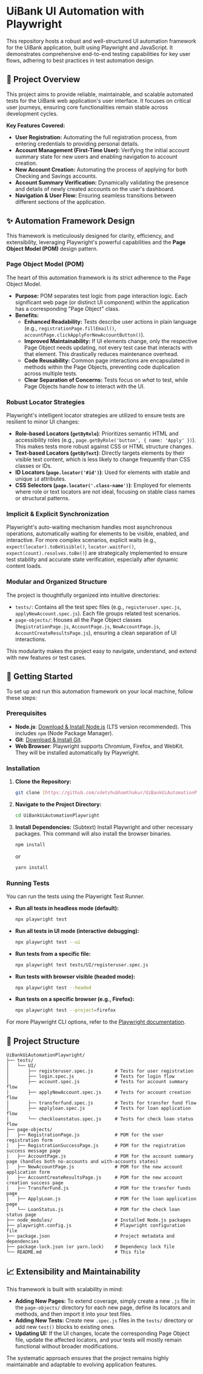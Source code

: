 # UiBank UI Automation with Playwright

This repository hosts a robust and well-structured UI automation framework for the UiBank application, built using Playwright and JavaScript. It demonstrates comprehensive end-to-end testing capabilities for key user flows, adhering to best practices in test automation design.

## 🚀 Project Overview
This project aims to provide reliable, maintainable, and scalable automated tests for the UiBank web application's user interface. It focuses on critical user journeys, ensuring core functionalities remain stable across development cycles.

**Key Features Covered:**

* **User Registration:** Automating the full registration process, from entering credentials to providing personal details.
* **Account Management (First-Time User):** Verifying the initial account summary state for new users and enabling navigation to account creation.
* **New Account Creation:** Automating the process of applying for both Checking and Savings accounts.
* **Account Summary Verification:** Dynamically validating the presence and details of newly created accounts on the user's dashboard.
* **Navigation & User Flow:** Ensuring seamless transitions between different sections of the application.

## ✨ Automation Framework Design
This framework is meticulously designed for clarity, efficiency, and extensibility, leveraging Playwright's powerful capabilities and the **Page Object Model (POM)** design pattern.

### **Page Object Model (POM)**
The heart of this automation framework is its strict adherence to the Page Object Model.

* **Purpose:** POM separates test logic from page interaction logic. Each significant web page (or distinct UI component) within the application has a corresponding "Page Object" class.
* **Benefits:**
    * **Enhanced Readability:** Tests describe user actions in plain language (e.g., `registrationPage.fillEmail()`, `accountPage.clickApplyForNewAccountButton()`).
    * **Improved Maintainability:** If UI elements change, only the respective Page Object needs updating, not every test case that interacts with that element. This drastically reduces maintenance overhead.
    * **Code Reusability:** Common page interactions are encapsulated in methods within the Page Objects, preventing code duplication across multiple tests.
    * **Clear Separation of Concerns:** Tests focus on *what* to test, while Page Objects handle *how* to interact with the UI.

### **Robust Locator Strategies**
Playwright's intelligent locator strategies are utilized to ensure tests are resilient to minor UI changes:

* **Role-based Locators (`getByRole`)**: Prioritizes semantic HTML and accessibility roles (e.g., `page.getByRole('button', { name: 'Apply' })`). This makes tests more robust against CSS or HTML structure changes.
* **Text-based Locators (`getByText`)**: Directly targets elements by their visible text content, which is less likely to change frequently than CSS classes or IDs.
* **ID Locators (`page.locator('#id')`)**: Used for elements with stable and unique `id` attributes.
* **CSS Selectors (`page.locator('.class-name')`)**: Employed for elements where role or text locators are not ideal, focusing on stable class names or structural patterns.

### **Implicit & Explicit Synchronization**
Playwright's auto-waiting mechanism handles most asynchronous operations, automatically waiting for elements to be visible, enabled, and interactive. For more complex scenarios, explicit waits (e.g., `expect(locator).toBeVisible()`, `locator.waitFor()`, `expect(count).resolves.toBe()`) are strategically implemented to ensure test stability and accurate state verification, especially after dynamic content loads.

### **Modular and Organized Structure**
The project is thoughtfully organized into intuitive directories:

* `tests/`: Contains all the test spec files (e.g., `registeruser.spec.js`, `applyNewAccount.spec.js`). Each file groups related test scenarios.
* `page-objects/`: Houses all the Page Object classes (`RegistrationPage.js`, `AccountPage.js`, `NewAccountPage.js`, `AccountCreateResultsPage.js`), ensuring a clean separation of UI interactions.

This modularity makes the project easy to navigate, understand, and extend with new features or test cases.

## 🚀 Getting Started
To set up and run this automation framework on your local machine, follow these steps:

### Prerequisites

* **Node.js**: [Download & Install Node.js](https://nodejs.org/en/download/) (LTS version recommended). This includes `npm` (Node Package Manager).
* **Git**: [Download & Install Git](https://git-scm.com/downloads).
* **Web Browser**: Playwright supports Chromium, Firefox, and WebKit. They will be installed automatically by Playwright.

### Installation
1.  **Clone the Repository:**
    ```bash
    git clone [https://github.com/sdetshubhamthakur/UiBankUiAutomationPlaywright.git](https://github.com/sdetshubhamthakur/UiBankUiAutomationPlaywright.git)
    ```
2.  **Navigate to the Project Directory:**
    ```bash
    cd UiBankUiAutomationPlaywright
    ```
3.  **Install Dependencies:**
    (Subtext) Install Playwright and other necessary packages. This command will also install the browser binaries.
    ```bash
    npm install
    ```
    or
    ```bash
    yarn install
    ```

### Running Tests
You can run the tests using the Playwright Test Runner.

* **Run all tests in headless mode (default):**
    ```bash
    npx playwright test
    ```
* **Run all tests in UI mode (interactive debugging):**
    ```bash
    npx playwright test --ui
    ```
* **Run tests from a specific file:**
    ```bash
    npx playwright test tests/UI/registeruser.spec.js
    ```
* **Run tests with browser visible (headed mode):**
    ```bash
    npx playwright test --headed
    ```
* **Run tests on a specific browser (e.g., Firefox):**
    ```bash
    npx playwright test --project=firefox
    ```
For more Playwright CLI options, refer to the [Playwright documentation](https://playwright.dev/docs/test-cli).

## 📂 Project Structure
```
UiBankUiAutomationPlaywright/
├── tests/
│   └── UI/
│       ├── registeruser.spec.js        # Tests for user registration
│       ├── login.spec.js               # Tests for login flow
│       ├── account.spec.js             # Tests for account summary flow
│       ├── applyNewAccount.spec.js     # Tests for account creation flow
│       ├── transferfund.spec.js        # Tests for transfer fund flow
│       ├── applyloan.spec.js           # Tests for loan application flow
│       └── checkloanstatus.spec.js     # Tests for check loan status flow
├── page-objects/
│   ├── RegistrationPage.js             # POM for the user registration form
│   ├── RegistrationSuccessPage.js      # POM for the registration success message page
│   ├── AccountPage.js                  # POM for the account summary page (handles both no-accounts and with-accounts states)
│   ├── NewAccountPage.js               # POM for the new account application form
│   ├── AccountCreateResultsPage.js     # POM for the new account creation success page
│   ├── TransferFund.js                 # POM for the transfer funds page
│   ├── ApplyLoan.js                    # POM for the loan application page
│   └── LoanStatus.js                   # POM for the check loan status page
├── node_modules/                       # Installed Node.js packages
├── playwright.config.js                # Playwright configuration file
├── package.json                        # Project metadata and dependencies
├── package-lock.json (or yarn.lock)    # Dependency lock file
└── README.md                           # This file
```

## 📈 Extensibility and Maintainability
This framework is built with scalability in mind:

* **Adding New Pages:** To extend coverage, simply create a new `.js` file in the `page-objects/` directory for each new page, define its locators and methods, and then import it into your test files.
* **Adding New Tests:** Create new `.spec.js` files in the `tests/` directory or add new `test()` blocks to existing ones.
* **Updating UI:** If the UI changes, locate the corresponding Page Object file, update the affected locators, and your tests will mostly remain functional without broader modifications.

The systematic approach ensures that the project remains highly maintainable and adaptable to evolving application features.
